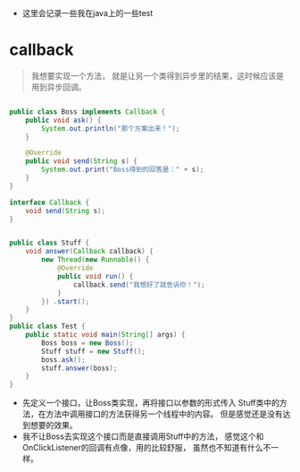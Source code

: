 - 这里会记录一些我在java上的一些test

# callback
> 我想要实现一个方法，
就是让另一个类得到异步里的结果，这时候应该是用到异步回调。
```java

public class Boss implements Callback {
    public void ask() {
        System.out.println("那个方案出来！");
    }

    @Override
    public void send(String s) {
        System.out.print("Boss得到的回答是：" + s);
    }
}

interface Callback {
    void send(String s);
}


public class Stuff {
    void answer(Callback callback) {
        new Thread(new Runnable() {
            @Override
            public void run() {
                callback.send("我想好了就告诉你！");
            }
        }) .start();
    }
}
public class Test {
    public static void main(String[] args) {
        Boss boss = new Boss();
        Stuff stuff = new Stuff();
        boss.ask();
        stuff.answer(boss);
    }
}
```
- 先定义一个接口，让Boss类实现，再将接口以参数的形式传入
Stuff类中的方法，在方法中调用接口的方法获得另一个线程中的内容。
但是感觉还是没有达到想要的效果。
- 我不让Boss去实现这个接口而是直接调用Stuff中的方法，
感觉这个和OnClickListener的回调有点像，用的比较舒服，
虽然也不知道有什么不一样。
